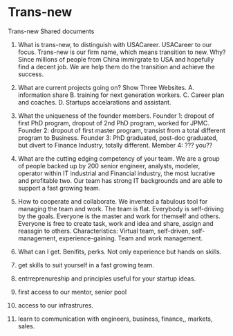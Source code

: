 Trans-new
=========

Trans-new Shared documents

1. What is trans-new, to distinguish with USACareer.
USACareer to our focus. Trans-new is our firm name, which means transition to new.
Why? Since millions of people from China immirgrate to USA and hopefully find a decent job. We are help them do the transition and achieve the success.

2. What are current projects going on?
Show Three Websites.
A. information share
B. training for next generation workers.
C. Career plan and coaches.
D. Startups accelarations and assistant.

3. What the uniqueness of the founder members.
Founder 1: dropout of first PhD program, dropout of 2nd PhD program, worked for JPMC.
Founder 2: dropout of first master program, transist from a total different program to Business.
Founder 3: PhD graduated, post-doc graduated, but divert to Finance Industry, totally different.
Member 4: ??? you??

4. What are the cutting edging competency of your team.
We are a group of people backed up by 200 senior engineer, analysts, modeler, operator within IT industrial and Financial industry, the most lucrative and profitable two.
Our team has strong IT backgrounds and are able to support a fast growing team.

5. How to cooperate and collaborate. 
We invented a fabulous tool for managing the team and work.
The team is flat. Everybody is self-driving by the goals. Everyone is the master and work for themself and others.
Everyone is free to create task, work and idea and share, assign and reassgin to others.
Characteristics: Virtual team, self-driven, self-management, experience-gaining.
Team and work management.
6. What can I get. Benifits, perks. 
Not only experience but hands on skills.
1. get skills to suit yourself in a fast growing team.
2. entrreprenureship and principles useful for your startup ideas.
3. first access to our mentor, senior pool 
4. access to our infrastrures.
5. learn to communication with engineers, business, finance,, markets, sales.


